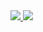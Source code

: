 <a href="https://github.com/anuraghazra/github-readme-stats">
  <img src="https://github-readme-stats.vercel.app/api?username=vsnegovik&count_private=true&show_icons=true&theme=dracula"/>
</a>
<a href="https://github.com/anuraghazra/github-readme-stats">
  <img src="https://github-readme-stats.vercel.app/api/top-langs/?username=vsnegovik&layout=compact&langs_count=6&theme=dracula"/>
</a>

